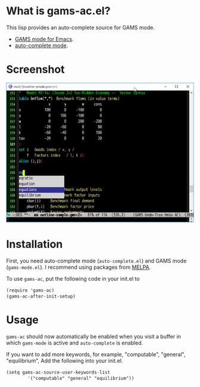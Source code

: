 <!--
Author: Shiro Takeda
Maintainer: Shiro Takeda
First-created: 2018-03-26.
Time-stamp: <2018-04-21 14:39:25 st>
-->

What is gams-ac.el?
============================================================

This lisp provides an auto-complete source for GAMS mode.
- [GAMS mode for Emacs](https://github.com/ShiroTakeda/gams-mode/).
- [auto-complete mode](https://github.com/auto-complete/auto-complete/).


Screenshot
============================================================

![gams-ac screenshot](gams-ac.png)


Installation
=============

First, you need auto-complete mode (`auto-complete.el`) and GAMS mode
(`gams-mode.el`). I recommend using packages from [MELPA][melpa].

<!-- You can install `gams-ac` from [MELPA][melpa]. If you choose not to use MELPA, -->
<!-- you can install from GitHub ([gams-ac](https://github.com/ShiroTakeda/gams-ac)). -->

To use `gams-ac`, put the following code in your init.el to

    (require 'gams-ac)
    (gams-ac-after-init-setup)

<!-- If you install `gams-ac` from MELPA, just put the following code. -->

<!--     (gams-ac-after-init-setup) -->
    

Usage
=====

`gams-ac` should now automatically be enabled when you visit a buffer
in which `gams-mode` is active and `auto-complete` is enabled.

If you want to add more keywords, for example, "computable", "general",
"equilibrium", Add the following into your init.el.

    (setq gams-ac-source-user-keywords-list
            '("computable" "general" "equilibrium"))



[melpa]: http://melpa.org

<!--

--------------------
Local Variables:
fill-column: 80
mode: markdown
End:

-->
